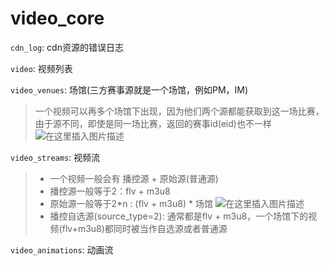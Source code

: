 # video_core

`cdn_log`: cdn资源的错误日志

`video`: 视频列表

`video_venues`: 场馆(三方赛事源就是一个场馆，例如PM，IM)
> 一个视频可以再多个场馆下出现，因为他们两个源都能获取到这一场比赛，由于源不同，即使是同一场比赛，返回的赛事id(eid)也不一样
![在这里插入图片描述](https://img-blog.csdnimg.cn/direct/b883cd50f09043d99bee42120ecba8eb.png)

`video_streams`: 视频流
> - 一个视频一般会有 播控源 + 原始源(普通源)
> - 播控源一般等于2：flv + m3u8
> - 原始源一般等于2*n : (flv + m3u8) * 场馆
>   ![在这里插入图片描述](https://img-blog.csdnimg.cn/direct/b499f9639e1946c7a2eef53e9a770569.png)
> - 播控自选源(source_type=2): 通常都是flv + m3u8，一个场馆下的视频(flv+m3u8)都同时被当作自选源或者普通源

`video_animations`: 动画流

